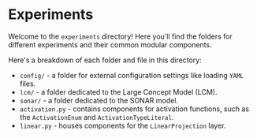 # Experiments

Welcome to the `experiments` directory! Here you'll find the folders for different experiments and their common modular components.

Here's a breakdown of each folder and file in this directory:

- `config/` - a folder for external configuration settings like loading `YAML` files.
- `lcm/` - a folder dedicated to the Large Concept Model (LCM).
- `sonar/` - a folder dedicated to the SONAR model.
- `activation.py` - contains components for activation functions, such as the `ActivationEnum` and `ActivationTypeLiteral`.
- `linear.py` - houses components for the `LinearProjection` layer.
